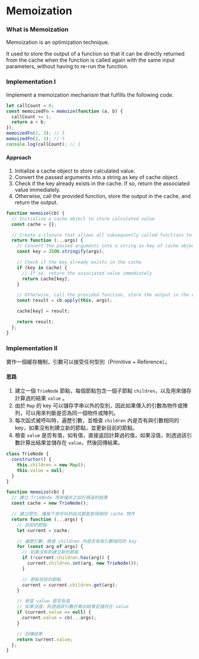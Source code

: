 # Memoization

### What is Memoization

Memoization is an optimization technique.

It used to store the output of a function so that it can be directly returned from the cache when the function is called again with the same input parameters, without having to re-run the function.

### Implementation I

Implement a memoization mechanism that fulfills the following code.

```jsx
let callCount = 0;
const memoizedFn = memoize(function (a, b) {
  callCount += 1;
  return a + b;
});
memoizedFn(2, 3); // 5
memoizedFn(2, 3); // 5
console.log(callCount); // 1
```

#### Approach

1. Initialize a cache object to store calculated value.
2. Convert the passed arguments into a string as key of cache object.
3. Check if the key already exists in the cache. If so, return the associated value immediately.
4. Otherwise, call the provided function, store the output in the cache, and return the output.

```jsx
function memoize(cb) {
  // Initialize a cache object to store calculated value
  const cache = {};

  // Create a closure that allows all subsequently called functions to access the same cache object
  return function (...args) {
    // Convert the passed arguments into a string as key of cache object
    const key = JSON.stringify(args);

    // Check if the key already exists in the cache
    if (key in cache) {
      // If so, return the associated value immediately
      return cache[key];
    }

    // Otherwise, call the provided function, store the output in the cache, and return the output
    const result = cb.apply(this, args);

    cache[key] = result;

    return result;
  };
}
```

### Implementation II

實作一個緩存機制，引數可以接受任何型別（Primitive + Reference）。

#### 思路

1. 建立一個 `TrieNode` 節點，每個節點包含一個子節點 `children`，以及用來儲存計算過的結果 `value` 。
2. 由於 `Map` 的 key 可以儲存字串以外的型別，因此如果傳入的引數為物件或陣列，可以用來判斷是否為同一個物件或陣列。
3. 每次函式被呼叫時，遍歷引數，並檢查 `children` 內是否有與引數相同的 key，如果沒有則建立新的節點，並更新目前的節點。
4. 檢查 `value` 是否有值，如有值，直接返回計算過的值，如果沒值，則透過該引數計算出結果並儲存在 `value`，然後回傳結果。

```jsx
class TrieNode {
  constructor() {
    this.children = new Map();
    this.value = null;
  }
}

function memoize(cb) {
  // 建立 TrieNode 用來儲存之前計算過的結果
  const cache = new TrieNode();

  // 建立閉包，讓接下來呼叫的函式都能取得相同 cache 物件
  return function (...args) {
    // 目前的節點
    let current = cache;

    // 遍歷引數，檢查 children 內是否有與引數相同的 key
    for (const arg of args) {
      // 如果沒有則建立新的節點
      if (!current.children.has(arg)) {
        current.children.set(arg, new TrieNode());
      }

      // 更新目前的節點
      current = current.children.get(arg);
    }

    // 檢查 value 是否有值
    // 如果沒值，則透過該引數計算出結果並儲存在 value
    if (current.value == null) {
      current.value = cb(...args);
    }

    // 回傳結果
    return current.value;
  };
}
```
